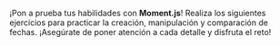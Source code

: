 ¡Pon a prueba tus habilidades con <strong>Moment.js</strong>! Realiza los siguientes ejercicios para practicar la creación, manipulación y comparación de fechas. ¡Asegúrate de poner atención a cada detalle y disfruta el reto!